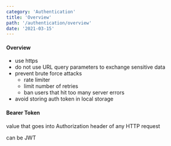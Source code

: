```yaml
---
category: 'Authentication'
title: 'Overview'
path: '/authentication/overview'
date: '2021-03-15'
---
```


#### Overview

- use https
- do not use URL query parameters to exchange sensitive data
- prevent brute force attacks
  - rate limiter
  - limit number of retries
  - ban users that hit too many server errors
- avoid storing auth token in local storage

#### Bearer Token

value that goes into Authorization header of any HTTP request

can be JWT
